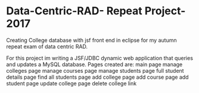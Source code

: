 # Data-Centric-RAD- Repeat Project-2017
Creating College database with jsf front end in eclipse for my autumn repeat exam of data centric RAD.

For this project im writing a JSF/JDBC dynamic web application that queries and updates a MySQL database.
Pages created are:
main page
manage colleges page
manage courses page
manage students page
full student details page
find all students page
add college page
add course page
add student page
update college page
delete college link

